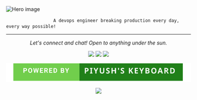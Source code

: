 <img src="https://user-images.githubusercontent.com/43137727/87554878-55045300-c6d2-11ea-9d82-68df1c10f929.png" alt="Hero image">

                      A devops engineer breaking production every day, every way possible!

<!--
**pbaderia01/pbaderia01** is a ✨ _special_ ✨ repository because its `README.md` (this file) appears on your GitHub profile.

Here are some ideas to get you started:

- 🔭 I’m currently working on ...
- 🌱 I’m currently learning ...
- 👯 I’m looking to collaborate on ...
- 🤔 I’m looking for help with ...
- 💬 Ask me about ...
- 📫 How to reach me: ...
- 😄 Pronouns: ...
- ⚡ Fun fact: ...
-->
<hr>
<p align="center">
  <i>Let's connect and chat! Open to anything under the sun.</i>

  <p align="center">
    <a href="https://twitter.com/piyushbaderia" alt="Twitter"><img src="https://raw.githubusercontent.com/jayehernandez/jayehernandez/3f5402efef9a0ae89211a6e04609558e862ca616/readme/twitter-fill.svg"></a>
    <a href="https://www.linkedin.com/in/baderiapiyush" alt="Linkedin"><img src="https://raw.githubusercontent.com/jayehernandez/jayehernandez/3f5402efef9a0ae89211a6e04609558e862ca616/readme/linkedin-fill.svg"></a>
    <a href="mailto:piyush.baderia@outlook.com" alt="Contact me"><img src="https://raw.githubusercontent.com/jayehernandez/jayehernandez/3f5402efef9a0ae89211a6e04609558e862ca616/readme/mail-fill.svg"></a>
  <p align="center">
    <img align="center" src="https://github.com/pbaderia01/pbaderia01/blob/master/key.svg">
  </p>
  <p align="center">
    <img align="center" src="https://pbaderia01-visitor-badge.glitch.me/badge?page_id=pbaderia01.visitor-badge">
  </p>
</p>
